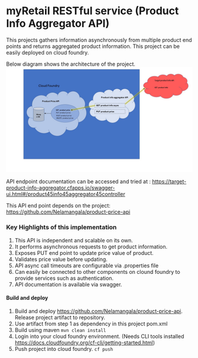 myRetail RESTful service (Product Info Aggregator API)
========================	

This projects gathers information asynchronously from multiple product end points and returns aggregated product information.
This project can be easily deployed on cloud foundry.

Below diagram shows the architecture of the project.
![API Architecture Diagram](https://github.com/Nelamangala/product-info-aggregator/blob/master/API_DIAGRAM.jpg "API Architecture Diagram")


API endpoint documentation can be accessed and tried at : https://target-product-info-aggregator.cfapps.io/swagger-ui.html#/product45info45aggregator45controller

This API end point depends on the project: https://github.com/Nelamangala/product-price-api

### Key Highlights of this implementation
1. This API is independent and scalable on its own.
2. It performs asynchronous requests to get product information.
3. Exposes PUT end point to update price value of product.
4. Validates price value before updating.
5. API async call timeouts are configurable via .properties file
6. Can easily be connected to other components on clound foundry to provide services such as authentication.
7. API documentation is available via swagger.

#### Build and deploy
1. Build and deploy https://github.com/Nelamangala/product-price-api. Release project artifact to repository.
2. Use artifact from step 1 as dependency in this project pom.xml
3. Build using maven `mvn clean install`
4. Login into your cloud foundry environment. (Needs CLI tools installed https://docs.cloudfoundry.org/cf-cli/getting-started.html)
5. Push project into cloud foundry. `cf push`